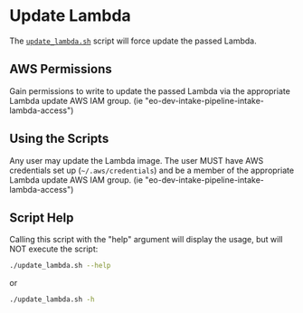 # Update Lambda

The [`update_lambda.sh`](./update_lambda.sh) script will force update the passed Lambda.

## AWS Permissions

Gain permissions to write to update the passed Lambda via the appropriate Lambda update AWS IAM group.
(ie "eo-dev-intake-pipeline-intake-lambda-access")

## Using the Scripts

Any user may update the Lambda image.
The user MUST have AWS credentials set up (`~/.aws/credentials`) and be a member of the appropriate Lambda update AWS IAM group.
(ie "eo-dev-intake-pipeline-intake-lambda-access")

## Script Help

Calling this script with the "help" argument will display the usage, but will NOT execute the script:

```sh
./update_lambda.sh --help
```

or

```sh
./update_lambda.sh -h
```
